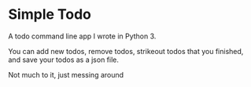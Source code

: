# Simple Todo
<p>A todo command line app I wrote in Python 3.</p>
<p>You can add new todos, remove todos, strikeout todos that you finished, and save your todos as a json file.</p>
<p>Not much to it, just messing around</p>
